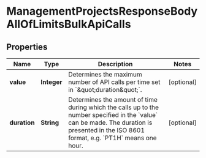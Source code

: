 

# ManagementProjectsResponseBodyAllOfLimitsBulkApiCalls



## Properties

| Name | Type | Description | Notes |
|------------ | ------------- | ------------- | -------------|
|**value** | **Integer** | Determines the maximum number of API calls per time set in &#x60;\&quot;duration\&quot;&#x60;. |  [optional] |
|**duration** | **String** | Determines the amount of time during which the calls up to the number specified in the &#x60;value&#x60; can be made. The duration is presented in the ISO 8601 format, e.g. &#x60;PT1H&#x60; means one hour. |  [optional] |



